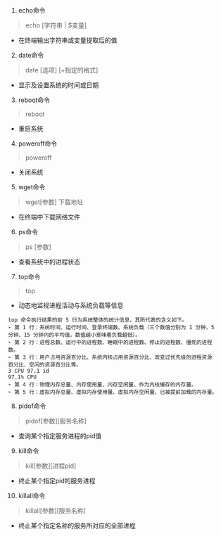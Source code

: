 1. echo命令
> echo [字符串 | $变量]
- 在终端输出字符串或变量提取后的值
2. date命令
> date [选项] [+指定的格式]
- 显示及设置系统的时间或日期
3. reboot命令
> reboot
- 重启系统
4. poweroff命令
> poweroff
- 关闭系统
5. wget命令
> wget[参数] 下载地址
- 在终端中下载网络文件
6. ps命令
> ps [参数]
- 查看系统中的进程状态
7. top命令
> top
- 动态地监视进程活动与系统负载等信息
```
top 命令执行结果的前 5 行为系统整体的统计信息，其所代表的含义如下。
➢ 第 1 行：系统时间、运行时间、登录终端数、系统负载（三个数值分别为 1 分钟、5
分钟、15 分钟内的平均值，数值越小意味着负载越低）。
➢ 第 2 行：进程总数、运行中的进程数、睡眠中的进程数、停止的进程数、僵死的进程
数。
➢ 第 3 行：用户占用资源百分比、系统内核占用资源百分比、改变过优先级的进程资源
百分比、空闲的资源百分比等。
3 CPU 97.1 id
97.1% CPU
➢ 第 4 行：物理内存总量、内存使用量、内存空闲量、作为内核缓存的内存量。
➢ 第 5 行：虚拟内存总量、虚拟内存使用量、虚拟内存空闲量、已被提前加载的内存量。
```
8. pidof命令
> pidof[参数][服务名称]
- 查询某个指定服务进程的pid值
9. kill命令
> kill[参数][进程pid]
- 终止某个指定pid的服务进程
10. killall命令
> killall[参数][服务名称]
- 终止某个指定名称的服务所对应的全部进程
